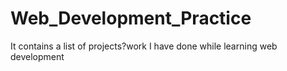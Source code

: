 # Web_Development_Practice
It contains a list of projects?work I have done while learning web development
